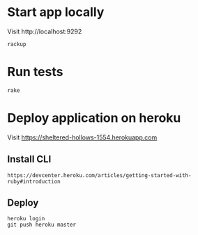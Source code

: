 # Start app locally

Visit http://localhost:9292

```
rackup
```

# Run tests

```
rake
```

# Deploy application on heroku

Visit https://sheltered-hollows-1554.herokuapp.com

## Install CLI

```
https://devcenter.heroku.com/articles/getting-started-with-ruby#introduction
```

## Deploy

```
heroku login
git push heroku master
```
